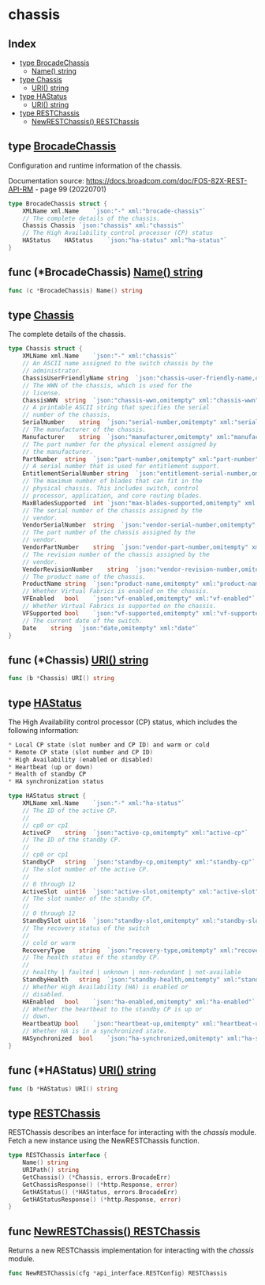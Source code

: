 
# chassis

## Index

- [type BrocadeChassis](#type-brocadechassis)
  - [Name() string](#func-brocadechassis-name-string)
- [type Chassis](#type-chassis)
  - [URI() string](#func-chassis-uri-string)
- [type HAStatus](#type-hastatus)
  - [URI() string](#func-hastatus-uri-string)
- [type RESTChassis](#type-restchassis)
  - [NewRESTChassis() RESTChassis](#func-newrestchassis-restchassis)


## type [BrocadeChassis](<brocadeChassis.go#L10>)

Configuration and runtime information of the chassis.

Documentation source: https://docs.broadcom.com/doc/FOS-82X-REST-API-RM - page 99 (20220701)
```go
type BrocadeChassis struct {
	XMLName	xml.Name	`json:"-" xml:"brocade-chassis"`
	// The complete details of the chassis.
	Chassis	Chassis	`json:"chassis" xml:"chassis"`
	// The High Availability control processor (CP) status
	HAStatus	HAStatus	`json:"ha-status" xml:"ha-status"`
}
```

## func (*BrocadeChassis) [Name() string](<brocadeChassis.go#L60>)

```go
func (c *BrocadeChassis) Name() string
```

## type [Chassis](<brocadeChassis.go#L19>)

The complete details of the chassis.
```go
type Chassis struct {
	XMLName	xml.Name	`json:"-" xml:"chassis"`
	// An ASCII name assigned to the switch chassis by the
	// administrator.
	ChassisUserFriendlyName	string	`json:"chassis-user-friendly-name,omitempty" xml:"chassis-user-friendly-name"`
	// The WWN of the chassis, which is used for the
	// license.
	ChassisWWN	string	`json:"chassis-wwn,omitempty" xml:"chassis-wwn"`
	// A printable ASCII string that specifies the serial
	// number of the chassis.
	SerialNumber	string	`json:"serial-number,omitempty" xml:"serial-number"`
	// The manufacturer of the chassis.
	Manufacturer	string	`json:"manufacturer,omitempty" xml:"manufacturer"`
	// The part number for the physical element assigned by
	// the manufacturer.
	PartNumber	string	`json:"part-number,omitempty" xml:"part-number"`
	// A serial number that is used for entitlement support.
	EntitlementSerialNumber	string	`json:"entitlement-serial-number,omitempty" xml:"entitlement-serial-number"`
	// The maximum number of blades that can fit in the
	// physical chassis. This includes switch, control
	// processor, application, and core routing blades.
	MaxBladesSupported	int	`json:"max-blades-supported,omitempty" xml:"max-blades-supported"`
	// The serial number of the chassis assigned by the
	// vendor.
	VendorSerialNumber	string	`json:"vendor-serial-number,omitempty" xml:"vendor-serial-number"`
	// The part number of the chassis assigned by the
	// vendor.
	VendorPartNumber	string	`json:"vendor-part-number,omitempty" xml:"vendor-part-number"`
	// The revision number of the chassis assigned by the
	// vendor.
	VendorRevisionNumber	string	`json:"vendor-revision-number,omitempty" xml:"vendor-revision-number"`
	// The product name of the chassis.
	ProductName	string	`json:"product-name,omitempty" xml:"product-name"`
	// Whether Virtual Fabrics is enabled on the chassis.
	VFEnabled	bool	`json:"vf-enabled,omitempty" xml:"vf-enabled"`
	// Whether Virtual Fabrics is supported on the chassis.
	VFSupported	bool	`json:"vf-supported,omitempty" xml:"vf-supported"`
	// The current date of the switch.
	Date	string	`json:"date,omitempty" xml:"date"`
}
```

## func (*Chassis) [URI() string](<brocadeChassis.go#L64>)

```go
func (b *Chassis) URI() string
```

## type [HAStatus](<brocadeChassis.go#L76>)

The High Availability control processor (CP) status,
which includes the following information:
```go
* Local CP state (slot number and CP ID) and warm or cold
* Remote CP state (slot number and CP ID)
* High Availability (enabled or disabled)
* Heartbeat (up or down)
* Health of standby CP
* HA synchronization status

```
```go
type HAStatus struct {
	XMLName	xml.Name	`json:"-" xml:"ha-status"`
	// The ID of the active CP.
	//
	// cp0 or cp1
	ActiveCP	string	`json:"active-cp,omitempty" xml:"active-cp"`
	// The ID of the standby CP.
	//
	// cp0 or cp1
	StandbyCP	string	`json:"standby-cp,omitempty" xml:"standby-cp"`
	// The slot number of the active CP.
	//
	// 0 through 12
	ActiveSlot	uint16	`json:"active-slot,omitempty" xml:"active-slot"`
	// The slot number of the standby CP.
	//
	// 0 through 12
	StandbySlot	uint16	`json:"standby-slot,omitempty" xml:"standby-slot"`
	// The recovery status of the switch
	//
	// cold or warm
	RecoveryType	string	`json:"recovery-type,omitempty" xml:"recovery-type"`
	// The health status of the standby CP.
	//
	// healthy | faulted | unknown | non-redundant | not-available
	StandbyHealth	string	`json:"standby-health,omitempty" xml:"standby-health"`
	// Whether High Availability (HA) is enabled or
	// disabled.
	HAEnabled	bool	`json:"ha-enabled,omitempty" xml:"ha-enabled"`
	// Whether the heartbeat to the standby CP is up or
	// down.
	HeartbeatUp	bool	`json:"heartbeat-up,omitempty" xml:"heartbeat-up"`
	// Whether HA is in a synchronized state.
	HASynchronized	bool	`json:"ha-synchronized,omitempty" xml:"ha-synchronized"`
}
```

## func (*HAStatus) [URI() string](<brocadeChassis.go#L112>)

```go
func (b *HAStatus) URI() string
```

## type [RESTChassis](<methods.go#L13>)

RESTChassis describes an interface for interacting with the
*chassis* module.
Fetch a new instance using the NewRESTChassis function.
```go
type RESTChassis interface {
	Name() string
	URIPath() string
	GetChassis() (*Chassis, errors.BrocadeErr)
	GetChassisResponse() (*http.Response, error)
	GetHAStatus() (*HAStatus, errors.BrocadeErr)
	GetHAStatusResponse() (*http.Response, error)
}
```

## func [NewRESTChassis() RESTChassis](<methods.go#L29>)

Returns a new RESTChassis implementation for interacting
with the *chassis* module.


```go
func NewRESTChassis(cfg *api_interface.RESTConfig) RESTChassis
```

